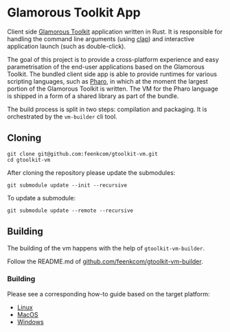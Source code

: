# Glamorous Toolkit App
Client side [Glamorous Toolkit](https://github.com/feenkcom/gtoolkit) application written in Rust. It is responsible for handling the command line arguments (using [clap](https://github.com/clap-rs/clap/)) and interactive application launch (such as double-click).

The goal of this project is to provide a cross-platform experience and easy parametrisation of the end-user applications based on the Glamorous Toolkit. The bundled client side app is able to provide runtimes for various scripting languages, such as [Pharo](https://pharo.org), in which at the moment the largest portion of the Glamorous Toolkit is written. The VM for the Pharo language is shipped in a form of a shared library as part of the bundle.

The build process is split in two steps: compilation and packaging. It is orchestrated by the `vm-builder` cli tool.

## Cloning
```
git clone git@github.com:feenkcom/gtoolkit-vm.git
cd gtoolkit-vm
```

After cloning the repository please update the submodules:
```
git submodule update --init --recursive
```

To update a submodule:
```
git submodule update --remote --recursive
```

## Building
The building of the vm happens with the help of `gtoolkit-vm-builder`.

Follow the README.md of [github.com/feenkcom/gtoolkit-vm-builder](https://github.com/feenkcom/gtoolkit-vm-builder).

### Building
Please see a corresponding how-to guide based on the target platform:
 - [Linux](BUILDING_LINUX.md)
 - [MacOS](BUILDING_MAC.md)
 - [Windows](BUILDING_WINDOWS.md)